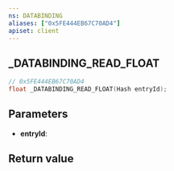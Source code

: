 ```yaml
---
ns: DATABINDING
aliases: ["0x5FE444EB67C70AD4"]
apiset: client
---
```

## _DATABINDING_READ_FLOAT

```c
// 0x5FE444EB67C70AD4
float _DATABINDING_READ_FLOAT(Hash entryId);
```


## Parameters
* **entryId**:

## Return value

